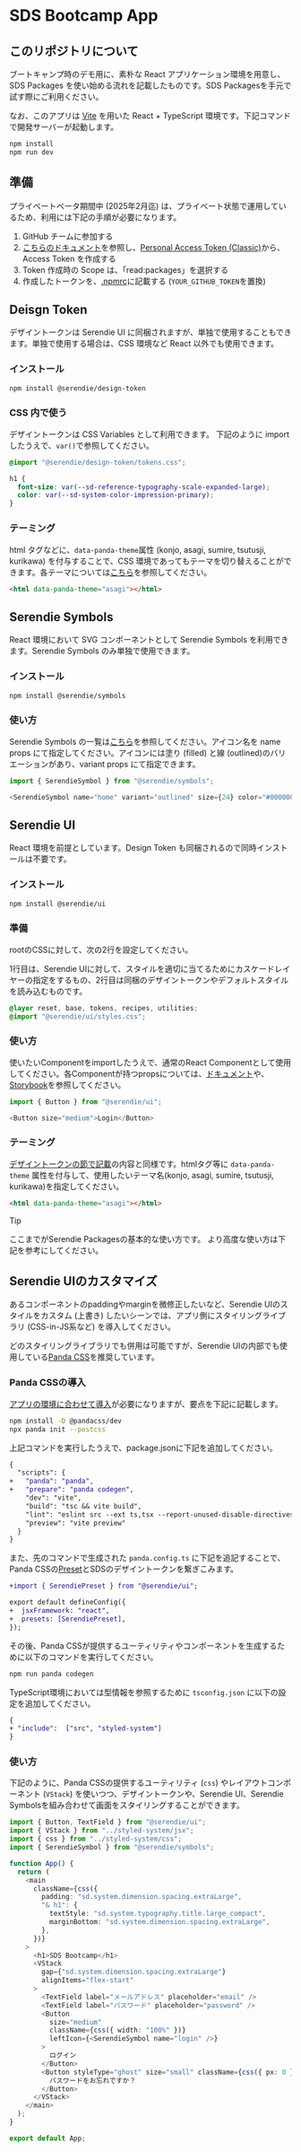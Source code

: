 # SDS Bootcamp App

## このリポジトリについて

ブートキャンプ時のデモ用に、素朴な React アプリケーション環境を用意し、SDS Packages を使い始める流れを記載したものです。SDS Packagesを手元で試す際にご利用ください。

なお、このアプリは [Vite](https://ja.vite.dev/) を用いた React + TypeScript 環境です。下記コマンドで開発サーバーが起動します。

```bash
npm install
npm run dev
```

## 準備

プライベートベータ期間中 (2025年2月迄) は、プライベート状態で運用しているため、利用には下記の手順が必要になります。

1. GitHub チームに参加する
2. [こちらのドキュメント](https://docs.github.com/ja/authentication/keeping-your-account-and-data-secure/managing-your-personal-access-tokens#personal-access-token-classic-%E3%81%AE%E4%BD%9C%E6%88%90)を参照し、[Personal Access Token (Classic)](https://github.com/settings/tokens/new)から、Access Token を作成する
3. Token 作成時の Scope は、「read:packages」を選択する
4. 作成したトークンを、[.npmrc](https://github.com/serendie/bootcamp/blob/main/.npmrc#L1)に記載する (`YOUR_GITHUB_TOKEN`を置換)

## Deisgn Token

デザイントークンは Serendie UI に同梱されますが、単独で使用することもできます。単独で使用する場合は、CSS 環境など React 以外でも使用できます。

### インストール

```bash
npm install @serendie/design-token
```

### CSS 内で使う

デザイントークンは CSS Variables として利用できます。
下記のように import したうえで、`var()`で参照してください。

```css
@import "@serendie/design-token/tokens.css";

h1 {
  font-size: var(--sd-reference-typography-scale-expanded-large);
  color: var(--sd-system-color-impression-primary);
}
```

### テーミング

html タグなどに、`data-panda-theme`属性 (konjo, asagi, sumire, tsutusji, kurikawa) を付与することで、CSS 環境であってもテーマを切り替えることができます。各テーマについては[こちら](https://serendie.design/foundations/theming/)を参照してください。

```html
<html data-panda-theme="asagi"></html>
```

## Serendie Symbols

React 環境において SVG コンポーネントとして Serendie Symbols を利用できます。Serendie Symbols のみ単独で使用できます。

### インストール

```bash
npm install @serendie/symbols
```

### 使い方

Serendie Symbols の一覧は[こちら](https://serendie.design/foundations/icon-list/)を参照してください。アイコン名を name props にて指定してください。アイコンには塗り (filled) と線 (outlined)のバリエーションがあり、variant props にて指定できます。

```typescript
import { SerendieSymbol } from "@serendie/symbols";

<SerendieSymbol name="home" variant="outlined" size={24} color="#000000" />;
```

## Serendie UI

React 環境を前提としています。Design Token も同梱されるので同時インストールは不要です。

### インストール

```bash
npm install @serendie/ui
```

### 準備

rootのCSSに対して、次の2行を設定してください。

1行目は、Serendie UIに対して、スタイルを適切に当てるためにカスケードレイヤーの指定をするもの、2行目は同梱のデザイントークンやデフォルトスタイルを読み込むものです。

```css
@layer reset, base, tokens, recipes, utilities;
@import "@serendie/ui/styles.css";
```

### 使い方

使いたいComponentをimportしたうえで、通常のReact Componentとして使用してください。各Componentが持つpropsについては、[ドキュメント](https://serendie.design/components/button/)や、[Storybook](https://storybook.serendie.design/?path=/story/components-button--medium)を参照してください。

```typescript
import { Button } from "@serendie/ui";

<Button size="medium">Login</Button>
```

### テーミング

[デザイントークンの節で記載](https://github.com/serendie/bootcamp?tab=readme-ov-file#%E3%83%86%E3%83%BC%E3%83%9F%E3%83%B3%E3%82%B0)の内容と同様です。htmlタグ等に `data-panda-theme` 属性を付与して、使用したいテーマ名(konjo, asagi, sumire, tsutusji, kurikawa)を指定してください。

```html
<html data-panda-theme="asagi"></html>
```

> [!TIP]
> ここまでがSerendie Packagesの基本的な使い方です。
> より高度な使い方は下記を参考にしてください。

## Serendie UIのカスタマイズ

あるコンポーネントのpaddingやmarginを微修正したいなど、Serendie UIのスタイルをカスタム (上書き) したいシーンでは、アプリ側にスタイリングライブラリ (CSS-in-JS系など) を導入してください。

どのスタイリングライブラリでも併用は可能ですが、Serendie UIの内部でも使用している[Panda CSS](https://panda-css.com/)を推奨しています。

### Panda CSSの導入

[アプリの環境に合わせて導入](https://panda-css.com/docs/overview/getting-started)が必要になりますが、要点を下記に記載します。

```bash
npm install -D @pandacss/dev
npx panda init --postcss
```

上記コマンドを実行したうえで、package.jsonに下記を追加してください。

```diff
{
  "scripts": {
+   "panda": "panda",
+   "prepare": "panda codegen",
    "dev": "vite",
    "build": "tsc && vite build",
    "lint": "eslint src --ext ts,tsx --report-unused-disable-directives --max-warnings 0",
    "preview": "vite preview"
  }
}
```

また、先のコマンドで生成された `panda.config.ts` に下記を追記することで、Panda CSSの[Preset](https://panda-css.com/docs/customization/presets)とSDSのデザイントークンを繋ぎこみます。

```diff
+import { SerendiePreset } from "@serendie/ui";

export default defineConfig({
+  jsxFramework: "react",
+  presets: [SerendiePreset],
});
```

その後、Panda CSSが提供するユーティリティやコンポーネントを生成するために以下のコマンドを実行してください。

```bash
npm run panda codegen

```

TypeScript環境においては型情報を参照するために `tsconfig.json` に以下の設定を追加してください。

```diff
{
+ "include":  ["src", "styled-system"]
}
```

### 使い方

下記のように、Panda CSSの提供するユーティリティ (`css`) やレイアウトコンポーネント (`VStack`) を使いつつ、デザイントークンや、Serendie UI、Serendie Symbolsを組み合わせて画面をスタイリングすることができます。

```typescript
import { Button, TextField } from "@serendie/ui";
import { VStack } from "../styled-system/jsx";
import { css } from "../styled-system/css";
import { SerendieSymbol } from "@serendie/symbols";

function App() {
  return (
    <main
      className={css({
        padding: "sd.system.dimension.spacing.extraLarge",
        "& h1": {
          textStyle: "sd.system.typography.title.large_compact",
          marginBottom: "sd.system.dimension.spacing.extraLarge",
        },
      })}
    >
      <h1>SDS Bootcamp</h1>
      <VStack
        gap={"sd.system.dimension.spacing.extraLarge"}
        alignItems="flex-start"
      >
        <TextField label="メールアドレス" placeholder="email" />
        <TextField label="パスワード" placeholder="password" />
        <Button
          size="medium"
          className={css({ width: "100%" })}
          leftIcon={<SerendieSymbol name="login" />}
        >
          ログイン
        </Button>
        <Button styleType="ghost" size="small" className={css({ px: 0 })}>
          パスワードをお忘れですか？
        </Button>
      </VStack>
    </main>
  );
}

export default App;
```
